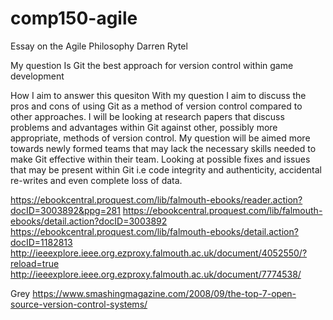 # comp150-agile
Essay on the Agile Philosophy
Darren Rytel

My question
Is Git the best approach for version control within game development 

How I aim to answer this quesiton
With my question I aim to discuss the pros and cons of using Git as a method of version control compared to other approaches. I will be looking at research papers that discuss problems and advantages within Git against other, possibly more appropriate, methods of version control. My question will be aimed more towards newly formed teams that may lack the necessary skills needed to make Git effective within their team. Looking at possible fixes and issues that may be present within Git i.e code integrity and authenticity, accidental re-writes and even complete loss of data.  
 
 
https://ebookcentral.proquest.com/lib/falmouth-ebooks/reader.action?docID=3003892&ppg=281 
https://ebookcentral.proquest.com/lib/falmouth-ebooks/detail.action?docID=3003892 
https://ebookcentral.proquest.com/lib/falmouth-ebooks/detail.action?docID=1182813 
http://ieeexplore.ieee.org.ezproxy.falmouth.ac.uk/document/4052550/?reload=true 
http://ieeexplore.ieee.org.ezproxy.falmouth.ac.uk/document/7774538/ 
 
Grey 
https://www.smashingmagazine.com/2008/09/the-top-7-open-source-version-control-systems/ 
